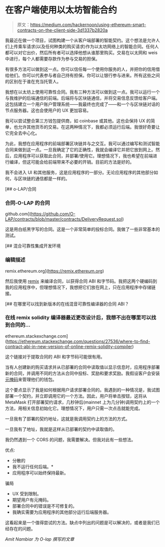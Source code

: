 # 在客户端使用以太坊智能合约

> 原文：<https://medium.com/hackernoon/using-ethereum-smart-contracts-on-the-client-side-3d1337b2820a>

我最近在做一个项目，试图构建一个从客户端部署的智能契约。这个想法是允许人们上传乘车请求(以及任何种类的购买请求)作为以太坊网络上的智能合同。任何人都可以对它出价，然后所有者可以选择他想从谁那里购买。交易在以太网和 weis 中进行，每个人都需要存款作为参与交易的担保。

有很多方法可以做到这一点。你可以信任每一个使用你服务的人，并把你的信用借给他们。你可以代表参与者自己持有担保。你可以让银行参与进来。所有这些之间的区别在于谁在充当托管人。

我想在以太坊上使用可靠性合同。我有三种方法可以做到这一点。我可以运行一个与我维护的后端通信的前端。后端将与区块链通信，并将交易信息反馈给客户端。这包括建立一个用户账户管理系统——我最终也完成了——和一个与区块链对话的节点服务器。这也会使用户的 UX 更加容易。

我可以尝试整合第三方钱包提供商，如 coinbase 或其他。这也会保持 UX 的简单，也允许其他货币的交易。在这两种情况下，我都必须运行后端。我很好奇要让它完全去中心化。

为此，我想在应用程序的前端部署区块链并与之交互。我可以通过编写和测试智能合同来做到这一点。一旦我确定了它的正确性，我就会编译它并把它放到网上。然后，应用程序可以获取此合同，并部署/使用它。理想情况下，我也希望在前端进行编译，但这可能会给前端带来不必要的开销。目前的方法是好的。

我不会进入 UI 和其他服务，这是应用程序的一部分。无论应用程序的其他部分如何，与区块链的通信都是一样的。

[](https://github.com/O-LAP/contracts/blob/master/contracts/DeliveryRequest.sol) [## o-LAP/合同

### 合同-O-LAP 的合同

github.com](https://github.com/O-LAP/contracts/blob/master/contracts/DeliveryRequest.sol) 

这是用白纸黑字写的合同。这是一个非常简单的投标合同。我做了一些非常基本的测试。

 [## 混合可靠性集成开发环境

### 编辑描述

remix.ethereum.org](https://remix.ethereum.org) 

然后我使用 [remix](https://remix.ethereum.org) 来编译合同，以获得合同 ABI 和字节码。我把这两个硬编码到我的应用程序中，但理想情况下，我想把它们放在网上，只在应用程序中存储链接。

[](https://ethereum.stackexchange.com/questions/27536/where-to-find-contract-abi-in-new-version-of-online-remix-solidity-compiler) [## 在哪里可以找到新版本的在线混音可靠性编译器的合同 ABI？

### 在线 remix solidity 编译器最近更改设计后，我想不出在哪里可以找到合同的…

ethereum.stackexchange.com](https://ethereum.stackexchange.com/questions/27536/where-to-find-contract-abi-in-new-version-of-online-remix-solidity-compiler) 

这个链接对于提取合同的 ABI 和字节码可能很有用。

当有人创建新的购买请求并从已部署的合同中读取值以显示信息时，应用程序部署新的合同，并调用不同的方法从合同中投标、奖励和要求奖励。我假设客户会安装[元掩码](https://metamask.io/)来管理他们的钱包。

这个要点显示了我是如何根据用户请求部署合同的。我遇到的一种情况是，我试图部署一个契约，并立即调用它的一个方法。因此，用户将单击按钮，这将从 MetaMask 打开部署契约请求，几秒钟后(mainnet 上为几分钟)调用契约上的一个方法，用相关信息初始化它。理想情况下，用户只需一次点击就能完成。

一旦我有了部署的契约地址，这就是我调用契约上的方法的方式。

一旦我有了地址，我就是这样从已部署的契约中读取值的。

我仍然遇到一个 CORS 的问题，我需要解决。但我对此有一些想法。

优点:

*   分散的
*   我不运行任何后端。*
*   应用程序可以始终保持最新。

骗局

*   UX 受到限制。
*   期望用户有元掩码。
*   部署合同中的错误是不可修复的。
*   我确实需要为应用程序的其他部分运行后端服务器。

这看起来是一个值得尝试的方法。缺点中列出的问题是可以解决的，或者是我们已经存在的问题。

*Amit Nambiar 为 O-lap 撰写的文章*